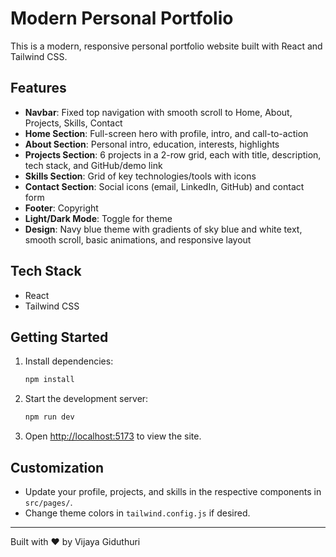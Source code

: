 # Modern Personal Portfolio

This is a modern, responsive personal portfolio website built with React and Tailwind CSS.

## Features
- **Navbar**: Fixed top navigation with smooth scroll to Home, About, Projects, Skills, Contact
- **Home Section**: Full-screen hero with profile, intro, and call-to-action
- **About Section**: Personal intro, education, interests, highlights
- **Projects Section**: 6 projects in a 2-row grid, each with title, description, tech stack, and GitHub/demo link
- **Skills Section**: Grid of key technologies/tools with icons
- **Contact Section**: Social icons (email, LinkedIn, GitHub) and contact form
- **Footer**: Copyright
- **Light/Dark Mode**: Toggle for theme
- **Design**: Navy blue theme with gradients of sky blue and white text, smooth scroll, basic animations, and responsive layout

## Tech Stack
- React
- Tailwind CSS

## Getting Started
1. Install dependencies:
   ```bash
   npm install
   ```
2. Start the development server:
   ```bash
   npm run dev
   ```
3. Open [http://localhost:5173](http://localhost:5173) to view the site.

## Customization
- Update your profile, projects, and skills in the respective components in `src/pages/`.
- Change theme colors in `tailwind.config.js` if desired.

---

Built with ❤️ by Vijaya Giduthuri
